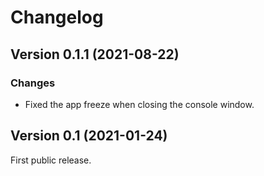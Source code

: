 # Changelog

## Version 0.1.1 (2021-08-22)

### Changes

- Fixed the app freeze when closing the console window.

## Version 0.1 (2021-01-24)

First public release.
